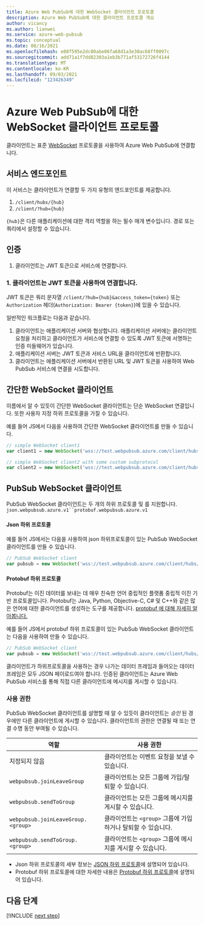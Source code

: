 ```yaml
---
title: Azure Web PubSub에 대한 WebSocket 클라이언트 프로토콜
description: Azure Web PubSub에 대한 클라이언트 프로토콜 개요
author: vicancy
ms.author: lianwei
ms.service: azure-web-pubsub
ms.topic: conceptual
ms.date: 08/16/2021
ms.openlocfilehash: e08f595e2dc80abe06fa68d1a3e30ac68ff0097c
ms.sourcegitcommit: add71a1f7dd82303a1eb3b771af53172726f4144
ms.translationtype: MT
ms.contentlocale: ko-KR
ms.lasthandoff: 09/03/2021
ms.locfileid: "123426349"
---
```

#  <a name="websocket-client-protocols-for-azure-web-pubsub"></a>Azure Web PubSub에 대한 WebSocket 클라이언트 프로토콜

클라이언트는 표준 [WebSocket](https://datatracker.ietf.org/doc/html/rfc6455) 프로토콜을 사용하여 Azure Web PubSub에 연결합니다.

## <a name="service-endpoint"></a>서비스 엔드포인트
이 서비스는 클라이언트가 연결할 두 가지 유형의 엔드포인트를 제공합니다.
1. `/client/hubs/{hub}`
2. `/client/?hub={hub}`

`{hub}`은 다른 애플리케이션에 대한 격리 역할을 하는 필수 매개 변수입니다. 경로 또는 쿼리에서 설정할 수 있습니다.

## <a name="auth"></a>인증
1. 클라이언트는 JWT 토큰으로 서비스에 연결합니다.

### <a name="1-the-client-connects-using-the-jwt-token"></a>1. 클라이언트는 JWT 토큰을 사용하여 연결합니다.

JWT 토큰은 쿼리 문자열 `/client/?hub={hub}&access_token={token}` 또는 `Authorization` 헤더(`Authorization: Bearer {token}`)에 있을 수 있습니다.

일반적인 워크플로는 다음과 같습니다.
1. 클라이언트는 애플리케이션 서버와 협상합니다. 애플리케이션 서버에는 클라이언트 요청을 처리하고 클라이언트가 서비스에 연결할 수 있도록 JWT 토큰에 서명하는 인증 미들웨어가 있습니다.
2. 애플리케이션 서버는 JWT 토큰과 서비스 URL을 클라이언트에 반환합니다.
3. 클라이언트는 애플리케이션 서버에서 반환된 URL 및 JWT 토큰을 사용하여 Web PubSub 서비스에 연결을 시도합니다.

<a name="simple_client"></a>

## <a name="the-simple-websocket-client"></a>간단한 WebSocket 클라이언트
이름에서 알 수 있듯이 간단한 WebSocket 클라이언트는 단순 WebSocket 연결입니다. 또한 사용자 지정 하위 프로토콜을 가질 수 있습니다. 

예를 들어 JS에서 다음을 사용하여 간단한 WebSocket 클라이언트를 만들 수 있습니다.
```js
// simple WebSocket client1
var client1 = new WebSocket('wss://test.webpubsub.azure.com/client/hubs/hub1');

// simple WebSocket client2 with some custom subprotocol
var client2 = new WebSocket('wss://test.webpubsub.azure.com/client/hubs/hub1', 'custom.subprotocol')

```

## <a name="the-pubsub-websocket-client"></a>PubSub WebSocket 클라이언트

PubSub WebSocket 클라이언트는 두 개의 하위 프로토콜 및 를 지원합니다. `json.webpubsub.azure.v1``protobuf.webpubsub.azure.v1`

#### <a name="json-subprotocol"></a>Json 하위 프로토콜

예를 들어 JS에서는 다음을 사용하여 json 하위프로토콜이 있는 PubSub WebSocket 클라이언트를 만들 수 있습니다.
```js
// PubSub WebSocket client
var pubsub = new WebSocket('wss://test.webpubsub.azure.com/client/hubs/hub1', 'json.webpubsub.azure.v1');
```

#### <a name="protobuf-subprotocol"></a>Protobuf 하위 프로토콜

Protobuf는 이진 데이터를 보내는 데 매우 친숙한 언어 중립적인 플랫폼 중립적 이진 기반 프로토콜입니다. Protobuf는 Java, Python, Objective-C, C# 및 C++와 같은 많은 언어에 대한 클라이언트를 생성하는 도구를 제공합니다. [protobuf 에 대해 자세히 알아봅니다.](https://developers.google.com/protocol-buffers)

예를 들어 JS에서 protobuf 하위 프로토콜이 있는 PubSub WebSocket 클라이언트는 다음을 사용하여 만들 수 있습니다.
```js
// PubSub WebSocket client
var pubsub = new WebSocket('wss://test.webpubsub.azure.com/client/hubs/hub1', 'protobuf.webpubsub.azure.v1');
```

클라이언트가 하위프로토콜을 사용하는 경우 나가는 데이터 프레임과 들어오는 데이터 프레임은 모두 JSON 페이로드여야 합니다. 인증된 클라이언트는 Azure Web PubSub 서비스를 통해 직접 다른 클라이언트에 메시지를 게시할 수 있습니다.

### <a name="permissions"></a>사용 권한

PubSub WebSocket 클라이언트를 설명할 때 알 수 있듯이 클라이언트는 *승인* 된 경우에만 다른 클라이언트에 게시할 수 있습니다. 클라이언트의 권한은 연결될 때 또는 연결 수명 동안 부여될 수 있습니다.

| 역할 | 사용 권한 |
|---|---|
| 지정되지 않음 | 클라이언트는 이벤트 요청을 보낼 수 있습니다.
| `webpubsub.joinLeaveGroup` | 클라이언트는 모든 그룹에 가입/탈퇴할 수 있습니다.
| `webpubsub.sendToGroup` | 클라이언트는 모든 그룹에 메시지를 게시할 수 있습니다.
| `webpubsub.joinLeaveGroup.<group>` | 클라이언트는 `<group>` 그룹에 가입하거나 탈퇴할 수 있습니다.
| `webpubsub.sendToGroup.<group>` | 클라이언트는 `<group>` 그룹에 메시지를 게시할 수 있습니다.

* Json 하위 프로토콜의 세부 정보는 [JSON 하위 프로토콜](./reference-json-webpubsub-subprotocol.md)에 설명되어 있습니다.
* Protobuf 하위 프로토콜에 대한 자세한 내용은 [Protobuf 하위 프로토콜](./reference-protobuf-webpubsub-subprotocol.md)에 설명되어 있습니다.

## <a name="next-steps"></a>다음 단계

[!INCLUDE [next step](includes/include-next-step.md)]
